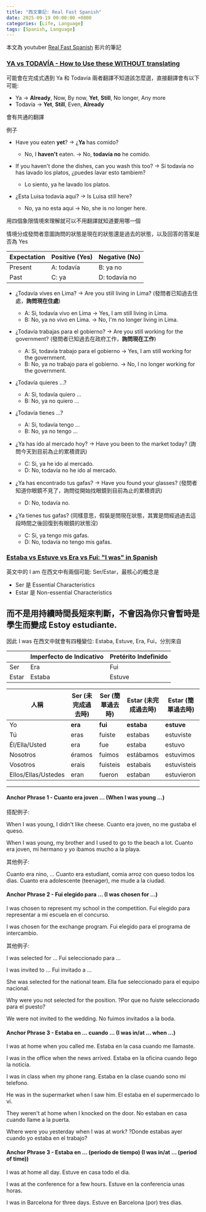 ```yaml
---
title: "西文筆記: Real Fast Spanish"
date: 2025-09-19 00:00:00 +0800
categories: [Life, Language]
tags: [Spanish, Language]
---
```


本文為 youtuber [Real Fast Spanish](https://www.youtube.com/@realfastspanish) 影片的筆記

### [YA vs TODAVÍA - How to Use these WITHOUT translating](https://www.youtube.com/watch?v=NA9uaIqCD-Q)

可能會在完成式遇到 Ya 和 Todavía 兩者翻譯不知道該怎麼選，直接翻譯會有以下可能:

- Ya -> **Already**, Now, By now, **Yet**, **Still**, No longer, Any more
- Todavía -> **Yet**, **Still**, Even, **Already**

會有共通的翻譯

例子

- Have you eaten **yet**? -> ¿**Ya** has comido?
    - No, I **haven't** eaten. -> No, **todavía no** he comido.

- If you haven't done the dishes, can you wash this too? -> Si todavía no has lavado los platos, ¿puedes lavar esto tambiem?
    - Lo siento, ya he lavado los platos.

- ¿Esta Luisa todavía aqui? -> Is Luisa still here?
    - No, ya no esta aqui -> No, she is no longer here.

用四個象限情境來理解就可以不用翻譯就知道要用哪一個

情境分成發問者意圖詢問的狀態是現在的狀態還是過去的狀態，以及回答的答案是否為 Yes

| Expectation | Positive (Yes) | Negative (No) |
| ----------- | -------------- | ------------- |
| Present     | A: todavía     | B: ya no      |
| Past        | C: ya          | D: todavía no |

- ¿Todavía vives en Lima? -> Are you still living in Lima? (發問者已知過去住處，**詢問現在住處**)
    - A: Si, todavía vivo en Lima -> Yes, I am still living in Lima.
    - B: No, ya no vivo en Lima. -> No, I'm no longer living in Lima.

- ¿Todavía trabajas para el gobierno? -> Are you still working for the government? (發問者已知過去在政府工作，**詢問現在工作**)
    - A: Si, todavía trabajo para el gobierno -> Yes, I am still working for the government.
    - B: No, ya no trabajo para el gobierno. -> No, I no longer working for the government.

- ¿Todavía quieres ...?
    - A: Si, todavía quiero ...
    - B: No, ya no quiero ...

- ¿Todavía tienes ...?
    - A: Si, todavía tengo ...
    - B: No, ya no tengo ...

- ¿Ya has ido al mercado hoy? -> Have you been to the market today? (詢問今天到目前為止的累積資訊)
    - C: Si, ya he ido al mercado.
    - D: No, todavía no he ido al mercado.

- ¿Ya has encontrado tus gafas? -> Have you found your glasses? (發問者知道你眼鏡不見了，詢問從開始找眼鏡到目前為止的累積資訊)
    - D: No, todavía no.

- ¿Ya tienes tus gafas? (同樣意思，假裝是問現在狀態，其實是問經過過去這段時間之後回復到有眼鏡的狀態沒)
    - C: Si, ya tengo mis gafas.
    - D: No, todavía no tengo mis gafas.


### [Estaba vs Estuve vs Era vs Fui: "I was" in Spanish](https://www.youtube.com/watch?v=RubvgfZEVus)

英文中的 I am 在西文中有兩個可能: Ser/Estar，最核心的概念是

- Ser 是 Essential Characteristics
- Estar 是 Non-essential Characteristics

而不是用持續時間長短來判斷，不會因為你只會暫時是學生而變成 Estoy estudiante.
---

因此 I was 在西文中就會有四種變位: Estaba, Estuve, Era, Fui，分別來自

|       | Imperfecto de Indicativo | Pretérito Indefinido |
| ----- | ------------------------ | -------------------- |
| Ser   | Era                      | Fui                  |
| Estar | Estaba                   | Estuve               |

| 人稱       | Ser (未完成過去時) | Ser (簡單過去時) | Estar (未完成過去時) | Estar (簡單過去時) |
|------------|-------------------|-----------------|---------------------|-------------------|
| Yo                  | **era**           | **fui**         | **estaba**          | **estuve**        |
| Tú                  | eras              | fuiste          | estabas             | estuviste         |
| Él/Ella/Usted       | era           | fue             | estaba              | estuvo            |
| Nosotros            | éramos            | fuimos          | estábamos           | estuvimos         |
| Vosotros            | erais             | fuisteis        | estabais            | estuvisteis       |
| Ellos/Ellas/Ustedes | eran      | fueron          | estaban             | estuvieron        |

---

#### Anchor Phrase 1 - Cuanto era joven ... (When I was young ...)

搭配例子:

When I was young, I didn't like cheese.
Cuanto era joven, no me gustaba el queso.

When I was young, my brother and I used to go to the beach a lot.
Cuanto era joven, mi hermano y yo ibamos mucho a la playa.

其他例子:

Cuanto era nino, ... 
Cuanto era estudiant, comia arroz con queso todos los dias.
Cuanto era adolescente (teenager), me mude a la ciudad.

#### Anchor Phrase 2 - Fui elegido para ... (I was chosen for ...)

I was chosen to represent my school in the competition.
Fui elegido para representar a mi escuela en el concurso.

I was chosen for the exchange program.
Fui elegido para el programa de intercambio.

其他例子:

I was selected for ...
Fui seleccionado para ... 

I was invited to ...
Fui invitado a ... 

She was selected for the national team.
Ella fue seleccionado para el equipo nacional.

Why were you not selected for the position.
?Por que no fuiste seleccionado para el puesto?

We were not invited to the wedding.
No fuimos invitados a la boda.

#### Anchor Phrase 3 - Estaba en ... cuando ... (I was in/at ... when ...)

I was at home when you called me.
Estaba en la casa cuando me llamaste.

I was in the office when the news arrived.
Estaba en la oficina cuando llego la noticia.

I was in class when my phone rang.
Estaba en la clase cuando sono mi telefono.

He was in the supermarket when I saw him.
El estaba en el supermercado lo vi.

They weren't at home when I knocked on the door.
No estaban en casa cuando llame a la puerta.

Where were you yesterday when I was at work?
?Donde estabas ayer cuando yo estaba en el trabajo?

#### Anchor Phrase 3 - Estaba en ... (periodo de tiempo) (I was in/at ... (period of time))

I was at home all day.
Estuve en casa todo el dia.

I was at the conference for a few hours.
Estuve en la conferencia unas horas.

I was in Barcelona for three days.
Estuve en Barcelona (por) tres dias.